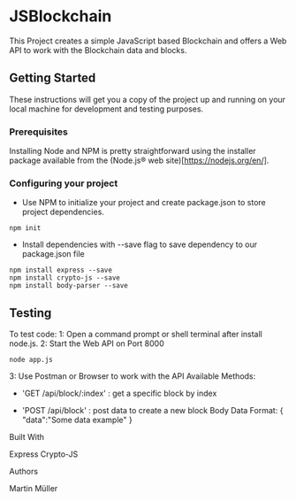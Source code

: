# JSBlockchain

This Project creates a simple JavaScript based Blockchain and offers a Web API to work with the Blockchain data and blocks.

## Getting Started

These instructions will get you a copy of the project up and running on your local machine for development and testing purposes.

### Prerequisites

Installing Node and NPM is pretty straightforward using the installer package available from the (Node.js® web site)[https://nodejs.org/en/].

### Configuring your project

- Use NPM to initialize your project and create package.json to store project dependencies.
```
npm init
```
- Install dependencies with --save flag to save dependency to our package.json file
```
npm install express --save
npm install crypto-js --save
npm install body-parser --save
```

## Testing

To test code:
1: Open a command prompt or shell terminal after install node.js.
2: Start the Web API on Port 8000
```
node app.js
```
3: Use Postman or Browser to work with the API
Available Methods: 

- 'GET /api/block/:index' : get a specific block by index

- 'POST /api/block' : post data to create a new block
  Body Data Format:
    {
      "data":"Some data example"
    }
  
Built With

Express
Crypto-JS

Authors

Martin Müller
